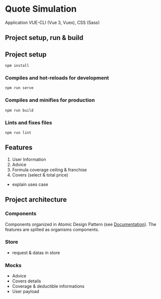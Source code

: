 # Quote Simulation

Application VUE-CLI (Vue 3, Vuex), CSS (Sass)

## Project setup, run & build 

## Project setup
```
npm install
```

### Compiles and hot-reloads for development
```
npm run serve
```

### Compiles and minifies for production
```
npm run build
```

### Lints and fixes files
```
npm run lint
```


## Features

1. User Information
2. Advice 
3. Formula coverage ceiling & franchise
4. Covers (select & total price) 

+ explain uses case

## Project architecture

### Components
Components organized in Atomic Design Pattern (see [Documentation](https://atomicdesign.bradfrost.com/chapter-2/)). 
The features are splited as organisms components.

### Store
- request & datas in store

### Mocks
- Advice
- Covers details
- Coverage & deductible informations
- User payload